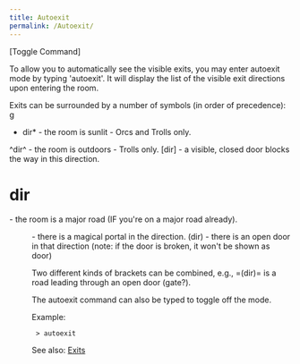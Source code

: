 ```yaml
---
title: Autoexit
permalink: /Autoexit/
---
```


\[Toggle Command\]

To allow you to automatically see the visible exits, you may enter
autoexit mode by typing 'autoexit'. It will display the list of the
visible exit directions upon entering the room.

Exits can be surrounded by a number of symbols (in order of precedence):
<nowiki>g

- dir\* - the room is sunlit - Orcs and Trolls only.

^dir^ - the room is outdoors - Trolls only. \[dir\] - a visible, closed
door blocks the way in this direction.

# dir

\- the room is a major road (IF you're on a major road already).

<dir>

\- there is a magical portal in the direction. (dir) - there is an open
door in that direction (note: if the door is broken, it won't be shown
as door)

</pre>

Two different kinds of brackets can be combined, e.g., =(dir)= is a road
leading through an open door (gate?).

The autoexit command can also be typed to toggle off the mode.

Example:

` > autoexit`

See also: [Exits](Exits "wikilink")